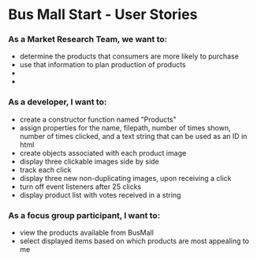 <h1>Bus Mall Start - User Stories</h1>

<h3>As a Market Research Team, we want to:</h3>
  <ul>
    <li>determine the products that consumers are more likely to purchase</li>
    <li>use that information to plan production of products</li>
    <li></li>
    <li></li>
  </ul>

<h3>As a developer, I want to:</h3>
  <ul>
    <li>create a constructor function named "Products"</li>
    <li>assign properties for the name, filepath, number of times shown, number of times clicked, and a text string that can be used as an ID in html</li>
    <li>create objects associated with each product image</li>
    <li>display three clickable images side by side</li>
    <li>track each click</li>
    <li>display three new non-duplicating images, upon receiving a click</li>
    <li>turn off event listeners after 25 clicks</li>
    <li>display product list with votes received in a string</li>
  </ul>

<h3>As a focus group participant, I want to:</h3>
  <ul>
    <li>view the products available from BusMall</li>
    <li>select displayed items based on which products are most appealing to me</li>
  </ul>

